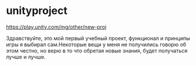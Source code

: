 # unityproject
https://play.unity.com/mg/other/new-proj

Здравствуйте, это мой первый учебный проект, функционал и принципы игры я выбирал сам.Некоторые вещи у меня не получились говорю об этом честно, но верю в то что обретая новые знания, будет получаться лучше и лучше.
